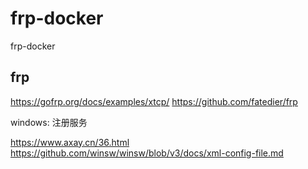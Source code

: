 # frp-docker
frp-docker

## frp

https://gofrp.org/docs/examples/xtcp/
https://github.com/fatedier/frp



windows:
注册服务


https://www.axay.cn/36.html
https://github.com/winsw/winsw/blob/v3/docs/xml-config-file.md





